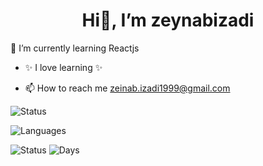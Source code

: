 <div align="center">
 
 # Hi👋, I’m zeynabizadi
 
</div>
                                                                            
🌱 I’m currently learning Reactjs

- ✨ I love learning ✨

- 📫 How to reach me  zeinab.izadi1999@gmail.com

![Status](https://github-readme-stats.vercel.app/api?username=zeynabizadi&show_icons=true&count_private=true)

![Languages](https://github-readme-stats.vercel.app/api/top-langs/?username=Zeynabizadi&layout=compact&hide=html)

![Status](https://github-readme-stats.vercel.app/api?username=zeynabizadi&show_icons=true&count_private=true) ![Days](https://github-readme-streak-stats.herokuapp.com/?user=zeynabizadi)
